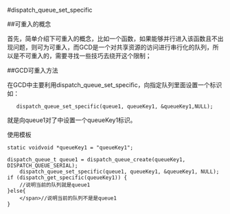 #dispatch_queue_set_specific

##可重入的概念

首先，简单介绍下可重入的概念，比如一个函数，如果能够并行进入该函数且不出现问题，则可为可重入，而GCD是一个对共享资源的访问进行串行化的队列，所以是不可重入的，需要寻找一些技巧去绕开这个限制；

##GCD可重入方法

在GCD中主要利用dispatch_queue_set_specific，向指定队列里面设置一个标识 如：

	   dispatch_queue_set_specific(queue1, queueKey1, &queueKey1,NULL);
就是向queue1对了中设置一个queueKey1标识。


使用模板

    static voidvoid *queueKey1 = "queueKey1";  
          
    dispatch_queue_t queue1 = dispatch_queue_create(queueKey1, DISPATCH_QUEUE_SERIAL);  
        dispatch_queue_set_specific(queue1, queueKey1, &queueKey1, NULL);           
	if (dispatch_get_specific(queueKey1)) {
	    //说明当前的队列就是queue1
	}else{
	    </span>//说明当前的队列不是是queue1
	}